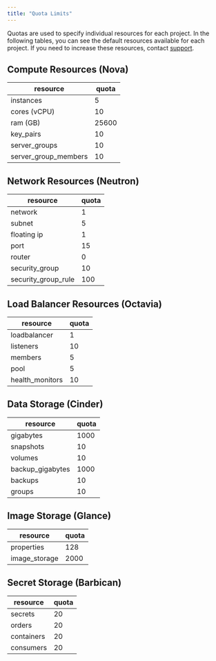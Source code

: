 ```yaml
---
title: "Quota Limits"
---
```

Quotas are used to specify individual resources for each project. In the following tables, you can see the default resources available for each project. If you need to increase these resources, contact [support](./get-support.md).

## Compute Resources (Nova)

| resource             | quota |
|----------------------|-------|
| instances            | 5     |
| cores (vCPU)         | 10    |
| ram (GB)             | 25600 |
| key_pairs            | 10    |
| server_groups        | 10    |
| server_group_members | 10    |

## Network Resources (Neutron)

| resource            | quota |
|---------------------|-------|
| network             | 1     |
| subnet              | 5     |
| floating ip         | 1     |
| port                | 15    |
| router              | 0     |
| security_group      | 10    |
| security_group_rule | 100   |

## Load Balancer Resources (Octavia)

| resource        | quota |
|-----------------|-------|
| loadbalancer    | 1     |
| listeners       | 10    |
| members         | 5     |
| pool            | 5     |
| health_monitors | 10    |

## Data Storage (Cinder)

| resource             | quota     |
|----------------------|-----------|
| gigabytes            | 1000      |
| snapshots            | 10        |
| volumes              | 10        |
| backup_gigabytes     | 1000      |
| backups              | 10        |
| groups               | 10        |

## Image Storage (Glance)

| resource      | quota |
|---------------|-------|
| properties    | 128   |
| image_storage | 2000  |

## Secret Storage (Barbican)

| resource    | quota |
|-------------|-------|
| secrets     | 20    |
| orders      | 20    |
| containers  | 20    |
| consumers   | 20    |
